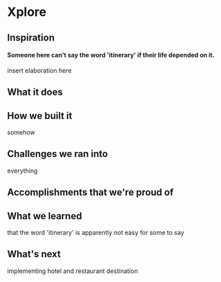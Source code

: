 # Xplore
## Inspiration
#### Someone here can't say the word 'itinerary' if their life depended on it. 
insert elaboration here
## What it does
## How we built it
somehow
## Challenges we ran into
everything
## Accomplishments that we're proud of
## What we learned
that the word 'itinerary' is apparently not easy for some to say
## What's next
implementing hotel and restaurant destination
